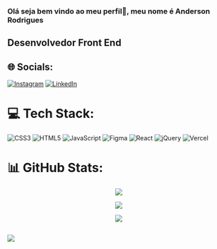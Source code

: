 ### Olá seja bem vindo ao meu perfil👋, meu nome é Anderson  Rodrigues
## Desenvolvedor Front End

## 🌐 Socials:
[![Instagram](https://img.shields.io/badge/Instagram-%23E4405F.svg?logo=Instagram&logoColor=white)](https://www.instagram.com/anderson.souza.r) [![LinkedIn](https://img.shields.io/badge/LinkedIn-%230077B5.svg?logo=linkedin&logoColor=white)](https://www.linkedin.com/in/anderson-rodrigues-s) 

# 💻 Tech Stack:
![CSS3](https://img.shields.io/badge/css3-%231572B6.svg?style=for-the-badge&logo=css3&logoColor=white) ![HTML5](https://img.shields.io/badge/html5-%23E34F26.svg?style=for-the-badge&logo=html5&logoColor=white) ![JavaScript](https://img.shields.io/badge/javascript-%23323330.svg?style=for-the-badge&logo=javascript&logoColor=%23F7DF1E) 	![Figma](https://img.shields.io/badge/figma-%23F24E1E.svg?style=for-the-badge&logo=figma&logoColor=white) ![React](https://img.shields.io/badge/react-%2320232a.svg?style=for-the-badge&logo=react&logoColor=%2361DAFB) ![jQuery](https://img.shields.io/badge/jquery-%230769AD.svg?style=for-the-badge&logo=jquery&logoColor=white) ![Vercel](https://img.shields.io/badge/vercel-%23000000.svg?style=for-the-badge&logo=vercel&logoColor=white)
# 📊 GitHub Stats:

<div align="center">
  
<img height="" src="https://github-readme-stats.vercel.app/api?username=AndersonRodrigs&show_icons=true&theme=react&count_private=true"/>
  
![](https://github-readme-streak-stats.herokuapp.com/?user=AndersonRodrigs&theme=react&hide_border=false)<br/>
  
<img height="" src="https://github-readme-stats.vercel.app/api/top-langs/?username=AndersonRodrigs&layout=compact&langs_count=7&theme=react"/>
  
</div>

##

[![](https://visitcount.itsvg.in/api?id=AndersonRodrigs&icon=0&color=0)](https://visitcount.itsvg.in)
